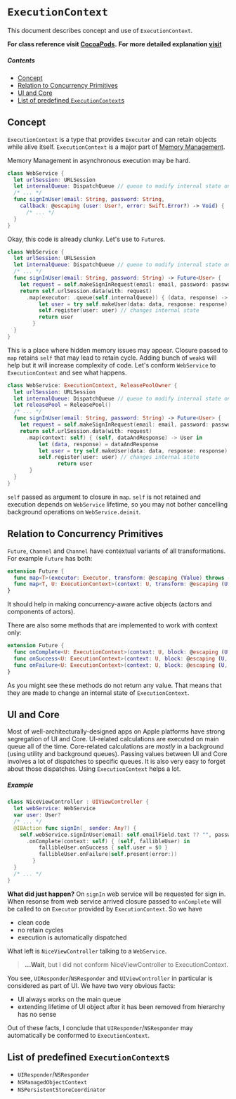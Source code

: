 # `ExecutionContext`
This document describes concept and use of `ExecutionContext`.

**For class reference visit [CocoaPods](http://cocoadocs.org/docsets/AsyncNinja/0.3.5/Protocols/ExecutionContext.html).**
**For more detailed explanation [visit](https://github.com/AsyncNinja/article-moving-to-nice-asynchronous-swift-code/blob/master/ARTICLE.md)**

##### Contents
* [Concept](#concept)
* [Relation to Concurrency Primitives](#relation-to-concurrency-primitives)
* [UI and Core](#ui-and-core)
* [List of predefined `ExecutionContext`s](#list-of-predefined-executioncontexts)

## Concept
`ExecutionContext` is a type that provides `Executor` and can retain objects while alive itself. `ExecutionContext` is a major part of [Memory Management](https://github.com/AsyncNinja/AsyncNinja/blob/master/Documentation/MemoryManagement.md).

Memory Management in asynchronous execution may be hard.

```swift
class WebService {
  let urlSession: URLSession
  let internalQueue: DispatchQueue // queue to modify internal state on
  /* ... */
  func signInUser(email: String, password: String,
    callback: @escaping (user: User?, error: Swift.Error?) -> Void) {
      /* ... */
  }
}
```

Okay, this code is already clunky. Let's use to `Future`s.

```swift
class WebService {
  let urlSession: URLSession
  let internalQueue: DispatchQueue // queue to modify internal state on
  /* ... */
  func signInUser(email: String, password: String) -> Future<User> {
    let request = self.makeSignInRequest(email: email, password: password)
    return self.urlSession.data(with: request)
      .map(executor: .queue(self.internalQueue)) { (data, response) -> User in
          let user = try self.makeUser(data: data, response: response)
          self.register(user: user) // changes internal state
          return user
        }
  }
}
```
This is a place where hidden memory issues may appear. Closure passed to `map` retains `self` that may lead to retain cycle. Adding bunch of `weak`s will help but it will increase complexity of code. Let's conform `WebService` to `ExecutionContext` and see what happens.

```swift
class WebService: ExecutionContext, ReleasePoolOwner {
  let urlSession: URLSession
  let internalQueue: DispatchQueue // queue to modify internal state on
  let releasePool = ReleasePool()
  /* ... */
  func signInUser(email: String, password: String) -> Future<User> {
    let request = self.makeSignInRequest(email: email, password: password)
    return self.urlSession.data(with: request)
      .map(context: self) { (self, dataAndResponse) -> User in
          let (data, response) = dataAndResponse
          let user = try self.makeUser(data: data, response: response)
          self.register(user: user) // changes internal state
                return user
       }
  }
}
```
`self` passed as argument to closure in `map`. `self` is not retained and execution depends on `WebService` lifetime, so you may not bother cancelling background operations on `WebService.deinit`.

## Relation to Concurrency Primitives
`Future`, `Channel` and `Channel` have contextual variants of all transformations. For example `Future` has both:

```swift
extension Future {
  func map<T>(executor: Executor, transform: @escaping (Value) throws -> T) -> Future<T>
  func map<T, U: ExecutionContext>(context: U, transform: @escaping (U, Value) throws -> T) -> Future<T>
}
```

It should help in making concurrency-aware active objects (actors and components of actors).

There are also some methods that are implemented to work with context only:

```swift
extension Future {
  func onComplete<U: ExecutionContext>(context: U, block: @escaping (U, Value) -> Void)
  func onSuccess<U: ExecutionContext>(context: U, block: @escaping (U, Success) -> Void)
  func onFailure<U: ExecutionContext>(context: U, block: @escaping (U, Swift.Error) -> Void)
}
```

As you might see these methods do not return any value. That means that they are made to change an internal state of `ExecutionContext`.

## UI and Core

Most of well-architecturally-designed apps on Apple platforms have strong segregation of UI and Core. UI-related calculations are executed on main queue all of the time. Core-related calculations are *mostly* in a background (using utility and background queues). Passing values between UI and Core involves a lot of dispatches to specific queues. It is also very easy to forget about those dispatches. Using `ExecutionContext` helps a lot.

##### Example

```swift
class NiceViewController : UIViewController {
  let webService: WebService
  var user: User?
  /* ... */
  @IBAction func signIn(_ sender: Any?) {
    self.webService.signInUser(email: self.emailField.text ?? "", password: self.passwordField.text ?? "")
      .onComplete(context: self) { (self, fallibleUser) in
          fallibleUser.onSuccess { self.user = $0 }
          fallibleUser.onFailure(self.present(error:))
        }
  }
  /* ... */
}
```

**What did just happen?**
On `signIn` web service will be requested for sign in. When resonse from web service arrived closure passed to `onComplete` will be called to on `Executor` provided by `ExecutionContext`. So we have

* clean code
* no retain cycles
* execution is automatically dispatched

What left is `NiceViewController` talking to a `WebService`.

> **...Wait**, but I did not conform NiceViewController to ExecutionContext.

You see, `UIResponder`/`NSResponder` and `UIViewController` in particular is considered as part of UI. We have two very obvious facts:

* UI always works on the main queue
* extending lifetime of UI object after it has been removed from hierarchy has no sense

Out of these facts, I conclude that `UIResponder`/`NSResponder` may automatically be conformed to `ExecutionContext`.

## List of predefined `ExecutionContext`s
* `UIResponder`/`NSResponder`
* `NSManagedObjectContext`
* `NSPersistentStoreCoordinator`
